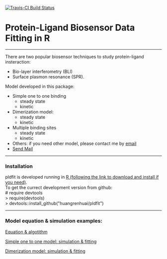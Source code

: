 [![Travis-CI Build Status](https://travis-ci.org/huangrenhuai/pldfit.svg?branch=master)](https://travis-ci.org/huangrenhuai/pldfit)

# Protein-Ligand Biosensor Data Fitting in R
-----
There are two popular biosensor techniques to study protein-ligand insteraction:  
* Bio-layer interferometry (BLI) 
* Surface plasmon resonance (SPR).  

Model developed in this package:  
* Simple one to one binding
  + steady state 
  + kinetic 
* Dimerization model:  
  + steady state 
  + kinetic 
* Multiple binding sites 
  + steady state 
  + kinetic 
* Others: if you need other model, please contact me by [email](huangrenhuai@gmail.com)
* <a href="mailto:huangrenhuai@gmail.com?Subject=Hello%20again" target="_top">Send Mail</a>


-----
### Installation

pldfit is developed running in [R (following the link to download and install if you need)](https://cran.r-project.org/).   
To get the currect development version from github:    
  \# require devtools  
  \> require(devtools)  
  \> devtools::install_github("huangrenhuai/pldfit")

-----
### Model equation & simulation examples:   

[Equation & algotithm](https://huangrenhuai.github.io/pldfit/vignettes/Protein-Ligand%20Biosensor%20Data%20Fitting.html)

[Simple one to one model: simulation & fitting](https://huangrenhuai.github.io/pldfit/vignettes/Simple%20One%20to%20One%20Binding_%20Simulation.html)

[Dimerization model: simulation & fitting](https://huangrenhuai.github.io/pldfit/vignettes/Dimerization%20Model_%20Simulation%20%26%20Fitting.html)

